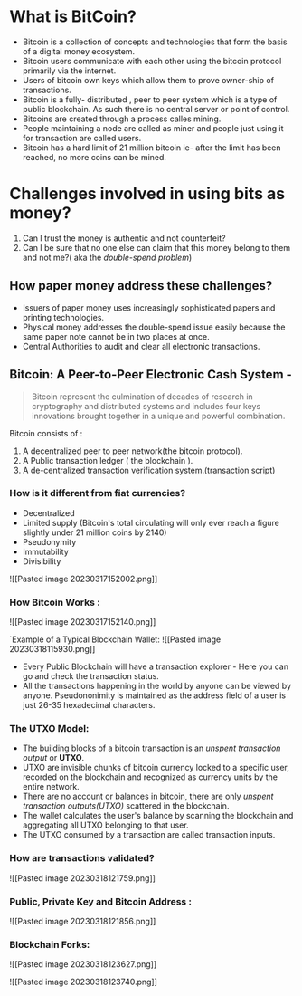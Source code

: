 # What is BitCoin? 

- Bitcoin is a collection of concepts and technologies that form the basis of a digital money ecosystem.
- Bitcoin users communicate with each other using the bitcoin protocol primarily via the internet.
- Users of bitcoin own keys which allow them to prove owner-ship of transactions.
- Bitcoin is a fully- distributed , peer to peer system which is a type of public blockchain. As such there is no central server or point of control.
- Bitcoins are created through a process calles mining.
- People maintaining a node are called as miner and people just using it for transaction are called users.
- Bitcoin has a hard limit of 21 million bitcoin ie- after the limit has been reached, no more coins can be mined.

# Challenges involved in using bits as money?

1. Can I trust the money is authentic and not counterfeit?
2. Can I be sure that no one else can claim that this money belong to them and not me?( aka the *double-spend problem*)

## How paper money address these challenges? 

- Issuers of paper money uses increasingly sophisticated papers and printing technologies.
- Physical money addresses the double-spend issue easily because the same paper note cannot be in two places at once.
- Central Authorities to audit and clear all electronic transactions.

## Bitcoin: A Peer-to-Peer Electronic Cash System  - 

> Bitcoin represent the culmination of decades of research in cryptography and distributed systems and includes four keys innovations brought together in a unique and powerful combination.  

Bitcoin consists of :
1. A decentralized peer to peer network(the bitcoin protocol).
2. A Public transaction ledger ( the blockchain ).
3. A de-centralized transaction verification system.(transaction script)

### How is it different from fiat currencies? 

- Decentralized
- Limited supply (Bitcoin's total circulating will only ever reach a figure slightly under 21 million coins by 2140)
- Pseudonymity
- Immutability
- Divisibility

![[Pasted image 20230317152002.png]]

### How Bitcoin Works : 

![[Pasted image 20230317152140.png]]

`Example of a Typical Blockchain Wallet: 
![[Pasted image 20230318115930.png]]

- Every Public Blockchain will have a transaction explorer - Here you can go and check the transaction status.
- All the transactions happening in the world by anyone can be viewed by anyone. Pseudononimity is maintained as the address field of a user is just 26-35 hexadecimal characters.

### The UTXO Model: 

- The building blocks of a bitcoin transaction is an *unspent transaction output* or **UTXO**.
- UTXO are invisible chunks of bitcoin currency locked to a specific user, recorded on the blockchain and recognized as currency units by the entire network.
- There are no account or balances in bitcoin, there are only *unspent transaction outputs(UTXO)* scattered in the blockchain.
- The wallet calculates the user's balance by scanning the blockchain and aggregating all UTXO belonging to that user.
- The UTXO consumed by a transaction are called transaction inputs.

### How are transactions validated? 

![[Pasted image 20230318121759.png]]

### Public, Private Key and Bitcoin Address :

![[Pasted image 20230318121856.png]]

### Blockchain Forks: 

![[Pasted image 20230318123627.png]]

![[Pasted image 20230318123740.png]]

